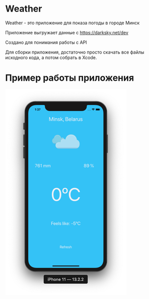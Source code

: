 # Weather

Weather - это приложение для показа погоды в городе Минск

Приложение выгружает данные c https://darksky.net/dev

Создано для понимания работы с API

Для сборки приложения, достаточно просто скачать все файлы исходного кода, а потом собрать в Xcode.

# Пример работы приложения 
![Image alt](https://github.com/AliaksandrMiakhovich/Weather/raw/master/screenshots/png1.png)

